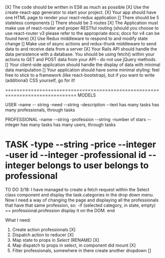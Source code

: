 [X] The code should be written in ES6 as much as possible
[X] Use the create-react-app generator to start your project.
[X] Your app should have one HTML page to render your react-redux application
[] There should be 5 stateless components
[] There should be 3 routes
[X] The Application must make use of react-router and proper RESTful routing (should you choose to use react-router v3 please refer to the appropriate docs; docs for v4 can be found here)
[X] Use Redux middleware to respond to and modify state change
[] Make use of async actions and redux-thunk middleware to send data to and receive data from a server
[X] Your Rails API should handle the data persistence with a database. You should be using fetch() within your actions to GET and POST data from your API - do not use jQuery methods.
[] Your client-side application should handle the display of data with minimal data manipulation
[] Your application should have some minimal styling: feel free to stick to a framework (like react-bootstrap), but if you want to write (additional) CSS yourself, go for it!

===============================================================================
MODELS 

USER
    -name -- string
    -need --string 
    -description --text
has many tasks
has many professionals, through tasks

PROFESSIONAL
    -name --string
    -profession --string
    -number of stars --integer
has many tasks
has many users, through tasks


TASK
    -type --string
    -price --integer
    -user id --integer 
    -professional id --integer
belongs to user
belongs to professional
================================================================
TO DO 3/18:
I have managed to create a fetch request within the Select class component and display the task.categories in the drop down menu.
Now I need a way of changing the page and displaying all the professionals that have that same profession, so:
    -if (selected category, in state, empty) == professional.profession
        display it on the DOM.
    end 

What I need:
1) Create action professionals [X]
2) Dispatch action to reducer [X]
3) Map state to props in *Select* (RENAME) [X]
4) Map dispatch to props in select, in component did mount [X]
5) Filter professionals, somewhere in there create another dropdown []









